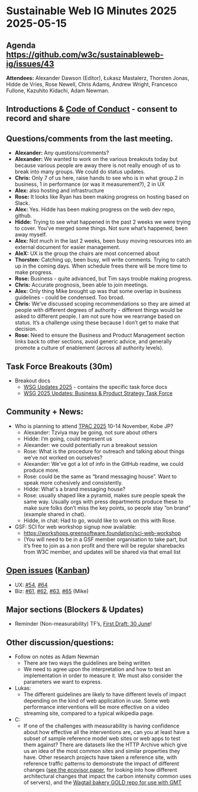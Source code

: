 # Sustainable Web IG Minutes 2025 2025-05-15

## Agenda https://github.com/w3c/sustainableweb-ig/issues/43

**Attendees:** Alexander Dawson (Editor), Łukasz Mastalerz, Thorsten Jonas, Hidde de Vries, Rose Newell, Chris Adams, Andrew Wright, Francesco Fullone, Kazuhito Kidachi, Adam Newman.

## Introductions & [Code of Conduct](https://www.w3.org/policies/code-of-conduct/) - consent to record and share

## Questions/comments from the last meeting.
- **Alexander:** Any questions/comments?
- **Alexander:** We wanted to work on the various breakouts today but because various people are away there is not really enough of us to break into many groups. We could do status updates.
- **Chris:** Only 7 of us here, raise hands to see who is in what group.2 in business, 1 in performance (or was it measurement?), 2 in UX
- **Alex:** also hosting and infrastructure
- **Rose:** It looks like Ryan has been making progress on hosting based on Slack.
- **Alex:** Yes. Hidde has been making progress on the web dev repo, github.
- **Hidde:** Trying to see what happened in the past 2 weeks we were trying to cover. You’ve merged some things. Not sure what’s happened, been away myself.
- **Alex:** Not much in the last 2 weeks, been busy moving resources into an external document for easier management.
- **AleX:** UX is the group the chairs are most concerned about
- **Thorsten:** Catching up, been busy, will write comments. Trying to catch up in the coming days. When schedule frees there will be more time to make progress.
- **Rose:** Business - quite advanced, but Tim says trouble making progress.
- **Chris:** Accurate prognosis, been able to join meetings. 
- **Alex:** Only thing Mike brought up was that some overlap in business guidelines - could be condensed. Too broad. 
- **Chris:** We’ve discussed scoping recommendations so they are aimed at people with different degrees of authority - different things would be asked to different people. I am not sure how we rearrange based on status. It’s a challenge using these because I don’t get to make that decision.
- **Rose:** Need to ensure the Business and Product Management section links back to other sections, avoid generic advice, and generally promote a culture of enablement (across all authority levels).

## Task Force Breakouts (30m)
- Breakout docs
   - [WSG Updates 2025](https://drive.google.com/drive/folders/1k5pzPq2AtBeriymXyMOiuu6mrMhN_ZVb) - contains the specific task force docs
   - [WSG 2025 Updates: Business & Product Strategy Task Force](https://docs.google.com/document/d/1vbJ5t7hosd_Gl9eL0CO3hb_buNzgtKXjs2v_hozP-d8/edit?tab=t.0#heading=h.nox05a1520oa)

## Community + News:
- Who is planning to attend [TPAC 2025](https://www.w3.org/2025/11/TPAC/) 10-14 November, Kobe JP?
   - Alexander: Tzviya may be going, not sure about others
   - Hidde: I’m going, could represent us
   - Alexander: we could potentially run a breakout session
   - Rose: What is the procedure for outreach and talking about things we’ve not worked on ourselves?
   - Alexander: We've got a lot of info in the GitHub readme, we could produce more.
   - Rose: could be the same as “brand messaging house”. Want to speak more cohesively and consistently.
   - Hidde: What's a brand messaging house?
   - Rose: usually shaped like a pyramid, makes sure people speak the same way. Usually orgs with press departments produce these to make sure folks don’t miss the key points, so people stay “on brand” (example shared in chat).
   - Hidde, in chat: Had to go, would like to work on this with Rose.
- GSF: SCI for web workshop signup now available:
   - https://workshops.greensoftware.foundation/sci-web-workshop
   - (You will need to be in a GSF member organisation to take part, but it’s free to join as a non profit and there will be regular sharebacks from W3C member, and updates will be shared via that email list

## [Open issues](https://github.com/w3c/sustainableweb-ig/issues) ([Kanban](https://github.com/orgs/w3c/projects/198))

- UX: [#54](https://github.com/w3c/sustainableweb-wsg/issues/54), [#64](https://github.com/w3c/sustainableweb-wsg/issues/64)
- Biz: [#61](https://github.com/w3c/sustainableweb-wsg/issues/61), [#62](https://github.com/w3c/sustainableweb-wsg/issues/62), [#63](https://github.com/w3c/sustainableweb-wsg/issues/63), [#65](https://github.com/w3c/sustainableweb-wsg/issues/65) (Mike)

## Major sections (Blockers & Updates)

- Reminder (Non-measurability) TF’s, [First Draft: 30 June](https://github.com/w3c/sustainableweb-wsg/?tab=readme-ov-file#schedule)!

## Other discussion/questions:

- Follow on notes as Adam Newman
   - There are two ways the guidelines are being written
   - We need to agree upon the interpretation and how to test an implementation in order to measure it. We must also consider the parameters we want to express.
- Lukas:
   - The different guidelines are likely to have different levels of impact depending on the kind of web application in use. Some web performance interventions will be more effective on a video streaming site, compared to a typical wikipedia page.
- C:
   - If one of the challenges with measurability is having confidence about how effective all the interventions are, can you at least have a subset of sample reference model web sites or web apps to test them against? There are datasets like the HTTP Archive which give us an idea of the most common sites and similar properties they have. Other research projects have taken a reference site, with reference traffic patterns to demonstrate the impact of different changes ([see the ecovisor paper](https://ar5iv.labs.arxiv.org/html/2210.04951), for looking into how different architectural changes that impact the carbon intensity common uses of servers), and the [Wagtail bakery GOLD repo for use with GMT](https://github.com/thegreenwebfoundation/bakerydemo-gold-benchmark/)

